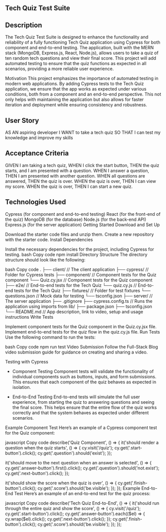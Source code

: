 Tech Quiz Test Suite
--------------------


Description
------------
The Tech Quiz Test Suite is designed to enhance the functionality and reliability of a fully functioning Tech Quiz application using Cypress for both component and end-to-end testing. The application, built with the MERN stack (MongoDB, Express.js, React, Node.js), allows users to take a quiz of ten random tech questions and view their final score. This project will add automated testing to ensure that the quiz functions as expected in all scenarios, providing a more reliable user experience.

Motivation
This project emphasizes the importance of automated testing in modern web applications. By adding Cypress tests to the Tech Quiz application, we ensure that the app works as expected under various conditions, both from a component and an end-to-end perspective. This not only helps with maintaining the application but also allows for faster iteration and deployment while ensuring consistency and robustness.

User Story
------------
AS AN aspiring developer
I WANT to take a tech quiz
SO THAT I can test my knowledge and improve my skills

Acceptance Criteria
---------------------
GIVEN I am taking a tech quiz,
WHEN I click the start button,
THEN the quiz starts, and I am presented with a question.
WHEN I answer a question,
THEN I am presented with another question.
WHEN all questions are answered,
THEN the quiz is over.
WHEN the quiz is over,
THEN I can view my score.
WHEN the quiz is over,
THEN I can start a new quiz.

Technologies Used
-------------------
Cypress (for component and end-to-end testing)
React (for the front-end of the quiz)
MongoDB (for the database)
Node.js (for the back-end API)
Express.js (for the server application)
Getting Started
Download and Set Up

Download the starter code files and unzip them.
Create a new repository with the starter code.
Install Dependencies

Install the necessary dependencies for the project, including Cypress for testing.
bash
Copy code
npm install
Directory Structure
The directory structure should look like the following:

bash
Copy code
.
├── client/                 // The client application
├── cypress/                // Folder for Cypress tests
    ├── component/          // Component tests for the Quiz component
        └── Quiz.cy.jsx     // Component tests for the Quiz component
    ├── e2e/                // End-to-end tests for the Tech Quiz
        └── quiz.cy.js      // End-to-end tests for the Tech Quiz
    ├── fixtures/           // Folder for test fixtures
        └── questions.json  // Mock data for testing
    └── tsconfig.json
├── server/                 // The server application
├── .gitignore
├── cypress.config.ts       // Runs the application using imports from lib/
├── package.json
├── tsconfig.json
└── README.md              // App description, link to video, setup and usage instructions
Write Tests

Implement component tests for the Quiz component in the Quiz.cy.jsx file.
Implement end-to-end tests for the quiz flow in the quiz.cy.js file.
Run Tests
Use the following command to run the tests:

bash
Copy code
npm run test
Video Submission
Follow the Full-Stack Blog video submission guide for guidance on creating and sharing a video.

Testing with Cypress
- Component Testing
Component tests will validate the functionality of individual components such as buttons, inputs, and form submissions. This ensures that each component of the quiz behaves as expected in isolation.

- End-to-End Testing
End-to-end tests will simulate the full user experience, from starting the quiz to answering questions and seeing the final score. This helps ensure that the entire flow of the quiz works correctly and that the system behaves as expected under different scenarios.

Example Component Test
Here’s an example of a Cypress component test for the Quiz component:

javascript
Copy code
describe('Quiz Component', () => {
  it('should render a question when the quiz starts', () => {
    cy.visit('/quiz');
    cy.get('.start-button').click();
    cy.get('.question').should('exist');
  });

  it('should move to the next question when an answer is selected', () => {
    cy.get('.answer-button').first().click();
    cy.get('.question').should('not.exist');
    cy.get('.next-button').click();
  });

  it('should show the score when the quiz is over', () => {
    cy.get('.finish-button').click();
    cy.get('.score').should('be.visible');
  });
});
Example End-to-End Test
Here’s an example of an end-to-end test for the quiz process:

javascript
Copy code
describe('Tech Quiz End-to-End', () => {
  it('should run through the entire quiz and show the score', () => {
    cy.visit('/quiz');
    cy.get('.start-button').click();
    cy.get('.answer-button').each(($el) => {
      cy.wrap($el).click();
      cy.get('.next-button').click();
    });
    cy.get('.finish-button').click();
    cy.get('.score').should('be.visible');
  });
});
